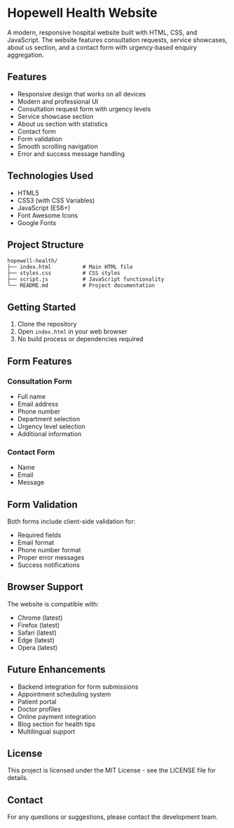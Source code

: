 # Hopewell Health Website

A modern, responsive hospital website built with HTML, CSS, and JavaScript. The website features consultation requests, service showcases, about us section, and a contact form with urgency-based enquiry aggregation.

## Features

- Responsive design that works on all devices
- Modern and professional UI
- Consultation request form with urgency levels
- Service showcase section
- About us section with statistics
- Contact form
- Form validation
- Smooth scrolling navigation
- Error and success message handling

## Technologies Used

- HTML5
- CSS3 (with CSS Variables)
- JavaScript (ES6+)
- Font Awesome Icons
- Google Fonts

## Project Structure

```
hopewell-health/
├── index.html          # Main HTML file
├── styles.css          # CSS styles
├── script.js           # JavaScript functionality
└── README.md           # Project documentation
```

## Getting Started

1. Clone the repository
2. Open `index.html` in your web browser
3. No build process or dependencies required

## Form Features

### Consultation Form
- Full name
- Email address
- Phone number
- Department selection
- Urgency level selection
- Additional information

### Contact Form
- Name
- Email
- Message

## Form Validation

Both forms include client-side validation for:
- Required fields
- Email format
- Phone number format
- Proper error messages
- Success notifications

## Browser Support

The website is compatible with:
- Chrome (latest)
- Firefox (latest)
- Safari (latest)
- Edge (latest)
- Opera (latest)

## Future Enhancements

- Backend integration for form submissions
- Appointment scheduling system
- Patient portal
- Doctor profiles
- Online payment integration
- Blog section for health tips
- Multilingual support

## License

This project is licensed under the MIT License - see the LICENSE file for details.

## Contact

For any questions or suggestions, please contact the development team. 